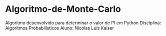 # Algoritmo-de-Monte-Carlo
Algoritmo desenvolvido para determinar o valor de PI em Python
Disciplina: Algoritmos Probabilísticos
Aluno: Nicolas Luís Kaiser
